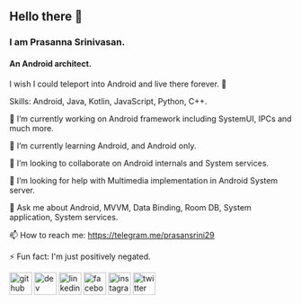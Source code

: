 ## Hello there 👋
### I am Prasanna Srinivasan.
#### An Android architect.
I wish I could teleport into Android and live there forever. 🤔

Skills: Android, Java, Kotlin, JavaScript, Python, C++.

🔭 I’m currently working on Android framework including SystemUI, IPCs and much more.

🌱 I’m currently learning Android, and Android only.

👯 I’m looking to collaborate on Android internals and System services.

🤔 I’m looking for help with Multimedia implementation in Android System server.

💬 Ask me about Android, MVVM, Data Binding, Room DB, System application, System services.

📫 How to reach me: https://telegram.me/prasansrini29

⚡ Fun fact: I'm just positively negated.

[<img src='https://cdn.jsdelivr.net/npm/simple-icons@3.0.1/icons/github.svg' alt='github' height='40'>](https://github.com/https://github.com/prasan29)  [<img src='https://cdn.jsdelivr.net/npm/simple-icons@3.0.1/icons/dev-dot-to.svg' alt='dev' height='40'>](https://dev.to/https://dev.to/prasan29)  [<img src='https://cdn.jsdelivr.net/npm/simple-icons@3.0.1/icons/linkedin.svg' alt='linkedin' height='40'>](https://www.linkedin.com/in/https://www.linkedin.com/in/prasanna-srinivasan2905//)  [<img src='https://cdn.jsdelivr.net/npm/simple-icons@3.0.1/icons/facebook.svg' alt='facebook' height='40'>](https://www.facebook.com/https://www.facebook.com/Prasansrini)  [<img src='https://cdn.jsdelivr.net/npm/simple-icons@3.0.1/icons/instagram.svg' alt='instagram' height='40'>](https://www.instagram.com/https://www.instagram.com/justanotherphotoholic//)  [<img src='https://cdn.jsdelivr.net/npm/simple-icons@3.0.1/icons/twitter.svg' alt='twitter' height='40'>](https://twitter.com/https://twitter.com/prasan2905)  

